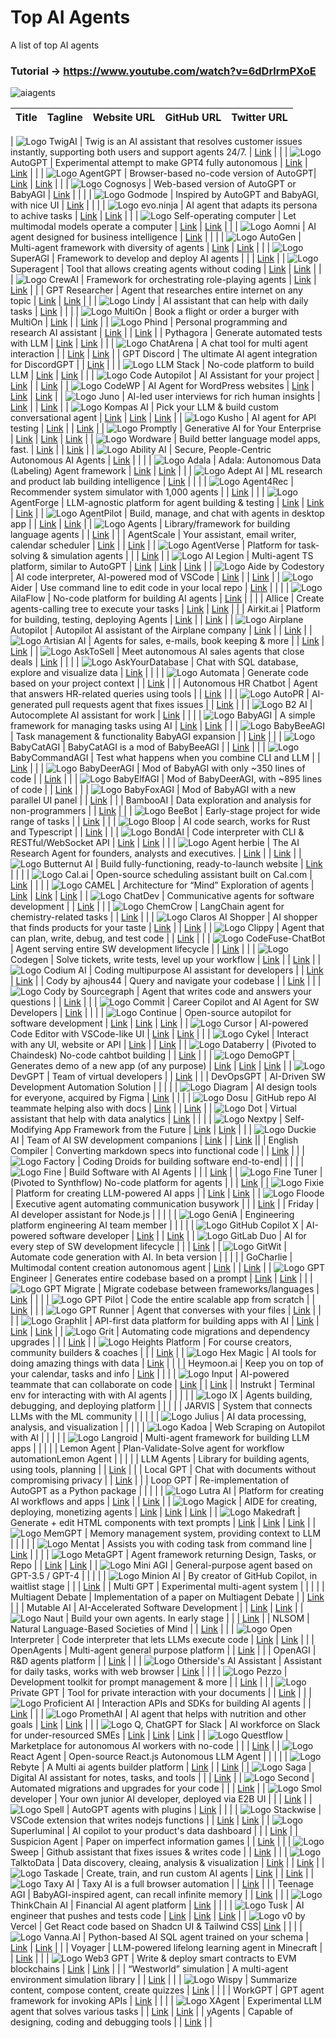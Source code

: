 # Top AI Agents

A list of top AI agents

### Tutorial -> https://www.youtube.com/watch?v=6dDrlrmPXoE

![aiagents](https://github.com/SamurAIGPT/Top-AI-Agents/assets/4326215/04319803-e236-45ed-be55-98aab73b6453)

| Title | Tagline | Website URL | GitHub URL | Twitter URL |
|-------|---------|-------------|------------|-------------|

| ![Logo](https://cdn.prod.website-files.com/651bd2776f6e865b2f3c65dc/651c84974f7f320f97af324a_twig-logo-dark-p-500.png) TwigAI | Twig is an AI assistant that resolves customer issues instantly, supporting both users and support agents 24/7. | [Link](https://www.twig.so/) | |
| ![Logo](https://framerusercontent.com/images/0XbmS4NY5rDAuBOlpg5Q30xidY.png) AutoGPT | Experimental attempt to make GPT4 fully autonomous | [Link](https://gptagent.thesamur.ai) | [Link](https://github.com/Significant-Gravitas/Auto-GPT/) | |
| ![Logo](https://framerusercontent.com/images/VZtVSlsVS8Qz8pJ2DTbJJUfD8bA.png) AgentGPT | Browser-based no-code version of AutoGPT| [Link](https://agentgpt.reworkd.ai/) | [Link](https://agentgpt.reworkd.ai/) |  |
| ![Logo](https://framerusercontent.com/images/DF6dRLhS6QdzQX5v1Ty39GnDA.png) Cognosys | Web-based version of AutoGPT or BabyAGI | [Link](https://www.cognosys.ai/) | |  |
| ![Logo](https://framerusercontent.com/images/VkrzvNwaWh4DbDwyBQ0GN3KuGTw.png) Godmode | Inspired by AutoGPT and BabyAGI, with nice UI | [Link](https://godmode.space) |  |  |
| ![Logo](https://framerusercontent.com/images/anCwdMbghpiibMWZS2oEKelBlE.png) evo.ninja | AI agent that adapts its persona to achive tasks | [Link](https://evo.ninja/) | [Link](https://github.com/polywrap/evo.ninja/) |  |
| ![Logo](https://framerusercontent.com/images/ao3DkC79XSpcW0pBupiDMVZfzyk.png) Self-operating computer | Let multimodal models operate a computer | [Link](https://www.hyperwriteai.com/self-operating-computer) | [Link](https://github.com/OthersideAI/self-operating-computer) |  |
| ![Logo](https://framerusercontent.com/images/7ZwSPFHkSLSVJAhG0uDaFk9wk.png) Aomni | AI agent designed for business intelligence | [Link](https://www.aomni.com/) |  |  |
| ![Logo](https://framerusercontent.com/images/kilmEDcUu7r5IyD1qOJyPYoTJI.png) AutoGen | Multi-agent framework with diversity of agents | [Link](https://microsoft.github.io/autogen/) | [Link](https://github.com/microsoft/autogen) |  |
| ![Logo](https://framerusercontent.com/images/aAW9to9J7h3oVJvrjxwDb1R95GY.png) SuperAGI | Framework to develop and deploy AI agents |  |  | [Link](https://twitter.com/_superAGI) |
| ![Logo](https://framerusercontent.com/images/zEAdEzwf6l0Y0kY2iQtb2IvjDU.png) Superagent | Tool that allows creating agents without coding | [Link](https://www.superagent.sh/) | [Link](https://github.com/homanp/superagent) |  |
| ![Logo](https://framerusercontent.com/images/w3J6lNoFGyQQ6enRkQRYhI9drs.png) CrewAI | Framework for orchestrating role-playing agents | [Link](https://www.crewai.io/) | [Link](https://github.com/joaomdmoura/crewai) |  |
| GPT Researcher | Agent that researches entire internet on any topic | [Link](https://tavily.com/) | [Link](https://github.com/assafelovic/gpt-researcher) |  |
| ![Logo](https://framerusercontent.com/images/ugwFLqSgh73GQ66ImApHAp1pRQU.png) Lindy | AI assistant that can help with daily tasks | [Link](https://www.lindy.ai/) |  |  |
| ![Logo](https://framerusercontent.com/images/CgQosvVibgulvP0QC17ZiE4OY8.png) MultiOn | Book a flight or order a burger with MultiOn | [Link](https://www.multion.ai/) |  | [Link](https://twitter.com/MultiON_AI) |
| ![Logo](https://framerusercontent.com/images/difYUZDNiqfyvzUFASywBMvb2E.png) Phind | Personal programming and research AI assistant | [Link](https://www.phind.com/) |  | [Link](https://twitter.com/phindsearch) |
| Pythagora | Generate automated tests with LLM | [Link](https://www.pythagora.ai/) | [Link](https://github.com/Pythagora-io/pythagora) | |
| ![Logo](https://framerusercontent.com/images/ljDtKijYSaVaCY6Rux7bak28E0.png) ChatArena | A chat tool for multi agent interaction | | [Link](https://github.com/Farama-Foundation/chatarena) | [Link](https://twitter.com/_chatarena) |
| GPT Discord | The ultimate AI agent integration for DiscordGPT |  | [Link](https://github.com/Kav-K/GPTDiscord) |  |
| ![Logo](https://framerusercontent.com/images/967E5f7EmVTEODJ2VG3cvsMY9xQ.png) LLM Stack | No-code platform to build LLM | [Link](https://llmstack.ai/) | [Link](https://github.com/trypromptly/LLMStack) |  |
| ![Logo](https://framerusercontent.com/images/pqADbAtJ7Ct5BL9yrC7P7qLAY.png) Code Autopilot | AI Assistant for your project | [Link](https://www.codeautopilot.com/) |  | [Link](https://twitter.com/code_autopilot) |
| ![Logo](https://framerusercontent.com/images/pxt8jnJcQb52psIaxML2O0LwHPE.png) CodeWP | AI Agent for WordPress websites | [Link](https://codewp.ai/) | [Link](https://github.com/wpai-inc/) | [Link](https://twitter.com/codewp_ai) |
| ![Logo](https://framerusercontent.com/images/mqm7OT8HY8EY04MujMaxvT8E.png) Juno | AI-led user interviews for rich human insights | [Link](https://heyjuno.co/) |  | [Link](https://twitter.com/heyjunoco) |
| ![Logo](https://framerusercontent.com/images/X2RJ3kYXql06hL0mfHqLm8q6X9U.png) Kompas AI | Pick your LLM & build custom conversational agent | [Link](https://kompas.ai/) | [Link](https://github.com/KompasAI) | [Link](https://twitter.com/Kompas_AI) |
| ![Logo](https://framerusercontent.com/images/uwsM53ausHpHhl781ocNJlfZYDQ.jpg) Kusho | AI agent for API testing | [Link](https://kusho.ai/) |  | [Link](https://twitter.com/kushoai) |
| ![Logo](https://framerusercontent.com/images/Kcpv6gB8LL2hgboQfpJbWJ67jik.png) Promptly | Generative AI for Your Enterprise | [Link](https://www.trypromptly.com/) | [Link](https://github.com/trypromptly) | [Link](https://twitter.com/trypromptly) |
| ![Logo](https://framerusercontent.com/images/0kim0fDKK857PN2pUteOERm15c.jpg) Wordware | Build better language model apps, fast. | [Link](https://www.wordware.ai/) |  | [Link](https://twitter.com/wordware_ai) |
| ![Logo](https://framerusercontent.com/images/j1DxPYyzveLc1fNPe7IRhklro.png) Ability AI | Secure, People-Centric Autonomous AI Agents | [Link](https://ability.ai/) |  |  |
| ![Logo](https://framerusercontent.com/images/81tc5HOisywoqiuZyA7sp0cYg.png) Adala | Adala: Autonomous Data (Labeling) Agent framework | [Link](https://humansignal.github.io/Adala/) | [Link](https://github.com/HumanSignal/Adala) |  |
| ![Logo](https://framerusercontent.com/images/LQfq3Gh2N1lOt8X5GZTS1eZl3g.png) Adept AI | ML research and product lab building intelligence | [Link](https://www.adept.ai/) |  | |
| ![Logo](https://framerusercontent.com/images/WQEsBclZe3uwujBApl1m7J6jdHo.png) Agent4Rec | Recommender system simulator with 1,000 agents |  | [Link](https://github.com/LehengTHU/Agent4Rec) |  |
| ![Logo](https://framerusercontent.com/images/krhdiYQG404nXM1IG2MYTngcBc.png) AgentForge | LLM-agnostic platform for agent building & testing | [Link](https://www.agentforge.net/) | [Link](https://github.com/DataBassGit/AgentForge) | [Link](https://twitter.com/AgentForge) |
| ![Logo](https://framerusercontent.com/images/kZXEc2aVlPhnBwZRcjA5sdo8KF0.png) AgentPilot | Build, manage, and chat with agents in desktop app |  | [Link](https://github.com/jbexta/AgentPilot) | [Link](https://twitter.com/AgentPilotAI) |
| ![Logo](https://framerusercontent.com/images/CJxV9UDiLfvG6WM2rITsJhE5uk4.png) Agents | Library/framework for building language agents |  | [Link](https://github.com/aiwaves-cn/agents) |  |
| AgentScale | Your assistant, email writer, calendar scheduler | [Link](https://agentscale.ai/) |  | [Link](https://twitter.com/agentscale) |
| ![Logo](https://framerusercontent.com/images/qFpSLDvLEfObFYwXvmaNBxoL5Y.png) AgentVerse | Platform for task-solving & simulation agents |  |  | [Link](https://twitter.com/Agentverse71134) |
| ![Logo](https://framerusercontent.com/images/rFjUSkY7nx1NM4lptJxNOF10.jpeg) AI Legion | Multi-agent TS platform, similar to AutoGPT | [Link](https://gpt3demo.com/apps/ai-legion) | [Link](https://github.com/eumemic/ai-legion) | [Link](https://twitter.com/dysmemic) |
| ![Logo](https://framerusercontent.com/images/341n8A3OspytxlCsY0czUiRpus.png) Aide by Codestory | AI code interpreter, AI-powered mod of VSCode | [Link](https://codestory.ai/) |  | [Link](https://twitter.com/codestoryai) |
| ![Logo](https://framerusercontent.com/images/HmFjellURCTTEvAnIuvxkpVTbI.png) Aider | Use command line to edit code in your local repo | [Link](https://aider.chat/) |  |  |
| ![Logo](https://framerusercontent.com/images/vZGffuQ3Vl1PNc8OZf9SJdNyoc.png) AilaFlow | No-code platform for building AI agents | [Link](https://ailaflow.com/) |  |  |
| AIlice | Create agents-calling tree to execute your tasks | [Link](https://github.com/myshell-ai/AIlice) | [Link](https://github.com/myshell-ai/AIlice) |  |
| Airkit.ai | Platform for building, testing, deploying Agents | [Link](https://www.airkit.ai/) |  | [Link](https://twitter.com/AirkitAI) |
| ![Logo](https://framerusercontent.com/images/Pwe3Kg3LNBBWyLFEQ9F1dZ5ukA.png) Airplane Autopilot | Autopilot AI assistant of the Airplane company | [Link](https://www.airplane.dev/) |  | [Link](https://twitter.com/AirplaneDev/) |
| ![Logo](https://framerusercontent.com/images/NCxp11JJVJ8HkKSSulCipQBR27Y.png) Artisian AI | Agents for sales, e-mails, book keeping & more |  | [Link](https://github.com/Artisan-AI) | [Link](https://twitter.com/GetArtisanAI) |
| ![Logo](https://framerusercontent.com/images/j0A6ryyJs6XHVopoPKvQI9jAMg.png) AskToSell | Meet autonomous AI sales agents that close deals | [Link](https://asktosell.com/) |  |  |
| ![Logo](https://framerusercontent.com/images/XdSX8xEL2MhB3r0PgaSesMf00.png) AskYourDatabase | Chat with SQL database, explore and visualize data | [Link](https://www.askyourdatabase.com/) |  |  |
| ![Logo](https://framerusercontent.com/images/FVta5CdSzJ2uM2vST6jwkOZQ.png) Automata | Generate code based on your project context |  | [Link](https://github.com/emrgnt-cmplxty/automata) |  |
| Autonomous HR Chatbot | Agent that answers HR-related queries using tools |  | [Link](https://github.com/stepanogil/autonomous-hr-chatbot) |  |
| ![Logo](https://framerusercontent.com/images/kuQZ88FfA06DnJzI8hNAkUGU7Y.png) AutoPR | AI-generated pull requests agent that fixes issues |  | [Link](https://github.com/irgolic/AutoPR) |  |
| ![Logo](https://framerusercontent.com/images/9RZTXFBI7RCg1f3Cmn2IjcXms9U.png) B2 AI | Autocomplete AI assistant for work | [Link](https://www.b2.work/) |  |  |
| ![Logo](https://framerusercontent.com/images/ZIYu84I79Cpe4UcHyRU5QDbkqI.png) BabyAGI | A simple framework for managing tasks using AI | [Link](https://babyagi.org/) | [Link](https://github.com/yoheinakajima/babyagi) |  |
| ![Logo](https://framerusercontent.com/images/BoEh5CxBelLOmaooB24a7WrBcpA.png) BabyBeeAGI | Task management & functionality BabyAGI expansion |  | [Link](https://github.com/yoheinakajima/babyagi/blob/main/classic/BabyBeeAGI.py) |  |
| ![Logo](https://framerusercontent.com/images/iNyVUfO7Jip5UEK7eNr3GXfdA.png) BabyCatAGI | BabyCatAGI is a mod of BabyBeeAGI |  | [Link](https://github.com/yoheinakajima/babyagi/blob/main/classic/BabyCatAGI.py) |  |
| ![Logo](https://framerusercontent.com/images/CrXRFvGE66gObbuUZqejcUPKa4.png) BabyCommandAGI | Test what happens when you combine CLI and LLM |  | [Link](https://github.com/saten-private/BabyCommandAGI) |  |
| ![Logo](https://framerusercontent.com/images/Ue9JAS8svXdzMJAayLoQyRYQq5U.png) BabyDeerAGI | Mod of BabyAGI with only ~350 lines of code |  | [Link](https://github.com/yoheinakajima/babyagi/blob/main/classic/BabyDeerAGI.py) |  |
| ![Logo](https://framerusercontent.com/images/0oMMj5hTbgJ7NlSkLV7tkTAh5c.png) BabyElfAGI | Mod of BabyDeerAGI, with ~895 lines of code |  | [Link](https://github.com/yoheinakajima/babyagi/blob/main/classic/BabyElfAGI/main.py) |  |
| ![Logo](https://framerusercontent.com/images/MRFc8H6kTjacmnriKfab1VFV6M4.png) BabyFoxAGI | Mod of BabyAGI with a new parallel UI panel |  | [Link](https://github.com/yoheinakajima/babyagi/tree/main/classic/babyfoxagi) |  |
| BambooAI | Data exploration and analysis for non-programmers |  | [Link](https://github.com/pgalko/BambooAI) |  |
| ![Logo](https://framerusercontent.com/images/PaznQZjITriFMs4UoLDikPfitKw.png) BeeBot | Early-stage project for wide range of tasks |  | [Link](https://github.com/AutoPackAI/beebot) |  |
| ![Logo](https://framerusercontent.com/images/1hIEKc5xYsRGXIxckt1tzOhY8.png) Bloop | AI code search, works for Rust and Typescript |  | [Link](https://github.com/BloopAI/bloop) |  |
| ![Logo](https://framerusercontent.com/images/QQDhc9dBkmc3PLCcZUu8Q8dbeBQ.png) BondAI | Code interpreter with CLI & RESTful/WebSocket API | [Link](https://bondai.dev/) | [Link](https://github.com/krohling/bondai) |  |
| ![Logo](https://framerusercontent.com/images/xKXUvB5uICXvFJUZ1kxfjY9Mmg.png) Agent herbie | The AI Research Agent for founders, analysts and executives. | [Link](https://agentherbie.com/) |  | [Link](https://twitter.com/getbroadn) |
| ![Logo](https://framerusercontent.com/images/iQvHCIjsvxWQF8vULAEpYkDdLo.png) Butternut AI | Build fully-functioning, ready-to-launch website | [Link](https://butternut.ai/) |  |  |
| ![Logo](https://framerusercontent.com/images/fTEnTA3nv4rm4Z5nLWrwCItfR9Y.png) Cal.ai | Open-source scheduling assistant built on Cal.com | [Link](https://cal.com/ai) |  |  |
| ![Logo](https://framerusercontent.com/images/7APSFu8mHfRFI9nzdXxhStfwacE.png) CAMEL | Architecture for “Mind” Exploration of agents | [Link](https://www.camel-ai.org/) | [Link](https://github.com/camel-ai/camel) | [Link](https://twitter.com/intent/follow?original_referer=https%3A%2F%2F1508613885-atari-embeds.googleusercontent.com%2F&ref_src=twsrc%5Etfw%7Ctwcamp%5Ebuttonembed%7Ctwterm%5Efollow%7Ctwgr%5ECamelAIOrg&screen_name=CamelAIOrg) |
| ![Logo](https://framerusercontent.com/images/7JjcukHIepyMK6ds40BYmZVzNmY.png) ChatDev | Communicative agents for software development |  | [Link](https://github.com/OpenBMB/ChatDev) |  |
| ![Logo](https://framerusercontent.com/images/snkWxEcP8mdQuqHkV96YMurPY.png) ChemCrow | LangChain agent for chemistry-related tasks |  | [Link](https://github.com/ur-whitelab/chemcrow-public) |  |
| ![Logo](https://framerusercontent.com/images/u6lOXXy6mH0zD5DKJ0TBrUBk.png) Claros AI Shopper | AI shopper that finds products for your taste | [Link](https://www.claros.so/) |  | [Link](https://twitter.com/so_claros) |
| ![Logo](https://framerusercontent.com/images/FmONLKNQU5ClzrnilnzN9NMeAcE.png) Clippy | Agent that can plan, write, debug, and test code |  | [Link](https://github.com/ennucore/clippy/) |  |
| ![Logo](https://framerusercontent.com/images/7SJ9kNoTCgFbwnjL3pyFtoUz8.png) CodeFuse-ChatBot | Agent serving entire SW development lifecycle |  | [Link](https://github.com/codefuse-ai/codefuse-chatbot) |  |
| ![Logo](https://framerusercontent.com/images/NUDqLmae8m8woo4SCegZjxiUduc.png) Codegen | Solve tickets, write tests, level up your workflow | [Link](https://www.codegen.com/) |  | [Link](https://twitter.com/Codegen) |
| ![Logo](https://framerusercontent.com/images/DkddBDL9Dpo70QSx0hQWVYFU8PQ.png) Codium AI | Coding multipurpose AI assistant for developers |  | [Link](https://github.com/Codium-ai) | [Link](https://twitter.com/CodiumAI) |
| Cody by ajhous44 | Query and navigate your codebase |  | [Link](https://github.com/ajhous44/cody) |  |
| ![Logo](https://framerusercontent.com/images/oK7jUtMwo4goeWG0FfvJepeRU.png) Cody by Sourcegraph | Agent that writes code and answers your questions |  | [Link](https://github.com/sourcegraph/sourcegraph/tree/main/client/cody) |  |
| ![Logo](https://framerusercontent.com/images/8sdcqv4SShn9X5M1EMR2rU5cUgo.png) Commit | Career Copilot and AI Agent for SW Developers | [Link](https://gpt.commit.dev/) |  |  |
| ![Logo](https://framerusercontent.com/images/MNgix8SJGUzFA1zSn7udzvgUmk.png) Continue | Open-source autopilot for software development | [Link](https://continue.dev/) | [Link](https://github.com/continuedev/continue) | [Link](https://twitter.com/continuedev) |
| ![Logo](https://framerusercontent.com/images/JboB4c7KHOcoGv2YYYKPDKewTM.png) Cursor | AI-powered Code Editor with VSCode-like UI | [Link](https://www.cursor.so/) | [Link](https://github.com/getcursor/cursor) |  |
| ![Logo](https://framerusercontent.com/images/LFwEjIRinJnb7YE2AR0nUgRkuGI.png) Cykel | Interact with any UI, website or API | [Link](https://www.cykel.ai/) |  | [Link](https://twitter.com/CykelAI) |
| ![Logo](https://framerusercontent.com/images/xi11cIRgKTQ2zME5IioEro0naHo.png) Databerry | (Pivoted to Chaindesk) No-code cahtbot building |  | [Link](https://github.com/gmpetrov/databerry) |  |
| ![Logo](https://framerusercontent.com/images/9PjQM36J9uCnhGXKV6y1q2sOfIE.png) DemoGPT | Generates demo of a new app (of any purpose) | [Link](https://www.demogpt.io/) | [Link](https://github.com/melih-unsal/DemoGPT) | [Link](https://twitter.com/demo_gpt) |
| ![Logo](https://framerusercontent.com/images/Xj1VeOEZR5cOp46QsC6nBMlV8.png) DevGPT | Team of virtual developers |  | [Link](https://github.com/jina-ai/dev-gpt) |  |
| DevOpsGPT | AI-Driven SW Development Automation Solution |  |  |  |
| ![Logo](https://framerusercontent.com/images/va1qTvRlf7LbtrpTHAsRcT8DKw.png) Diagram | AI design tools for everyone, acquired by Figma | [Link](https://diagram.com/) |  |  |
| ![Logo](https://framerusercontent.com/images/mPkIAN6b6Stj9IPoOh4RCTuCRKY.png) Dosu | GitHub repo AI teammate helping also with docs | [Link](https://dosu.dev/) |  | [Link](https://twitter.com/dosu_ai) |
| ![Logo](https://framerusercontent.com/images/4bogF7NgvTGP1axh4a8KO3JOy90.png) Dot | Virtual assistant that help with data analytics | [Link](https://www.getdot.ai/) |  |  |
| ![Logo](https://framerusercontent.com/images/yWIJoP4sgibk6uKasYCAJNfSxOI.png) Nextpy | Self-Modifying App Framework from the Future | [Link](https://nextpy.org/) | [Link](https://github.com/dot-agent/nextpy) |  |
| ![Logo](https://framerusercontent.com/images/RoJ1uwGakNYJdjsHJmUmZ0rsM.png) Duckie AI | Team of AI SW development companions | [Link](https://duckie.ai/) |  | [Link](https://twitter.com/duckie_ai) ||
| English Compiler | Converting markdown specs into functional code |  | [Link](https://github.com/uilicious/english-compiler) |  |
| ![Logo](https://framerusercontent.com/images/tIHLvdqSgzYvBtUGVXvtyOMDk.png) Factory | Coding Droids for building software end-to-end|  |  |  |
| ![Logo](https://framerusercontent.com/images/7UCtrzx3HCTcHWnvOu0fbi023uU.png) Fine | Build Software with AI Agents |  |  | [Link](https://twitter.com/thisisfinedev) |
| ![Logo](https://framerusercontent.com/images/fYPpQNjxOKlDvgLNgyyBqtkzeCI.png) Fine Tuner | (Pivoted to Synthflow) No-code platform for agents |  |  | [Link](https://twitter.com/finetuner_ai) |
| ![Logo](https://framerusercontent.com/images/cmnvm9r1y5ejSitdSXcPGxPYSg.png) Fixie | Platform for creating LLM-powered AI apps |  | [Link](https://github.com/fixie-ai) | [Link](https://twitter.com/fixieai) |
| ![Logo](https://framerusercontent.com/images/ifY8xnvd3SF6rOGOcHT50Vye4s.png) Floode | Executive agent automating communication busywork |  |  | [Link](https://twitter.com/floodehq) |
| Friday | AI developer assistant for Node.js |  |  |  |
| ![Logo](https://framerusercontent.com/images/ZrjAiQsAAWVoGG1NkycT5DKnXuA.png) GeniA | Engineering platform engineering AI team member |  |  |  |
| ![Logo](https://framerusercontent.com/images/qkTvJlDSvZvHynaGUgawwnDseY.png) GitHub Copilot X | AI-powered software developer | [Link](https://github.com/features/copilot/) |  | [Link](https://twitter.com/GitHubCopilot) |
| ![Logo](https://framerusercontent.com/images/s5gv9jw8NQ7myEcRTAUjEQyxqFc.png) GitLab Duo | AI for every step of SW development lifecycle |  |  | [Link](https://twitter.com/gitlab) |
| ![Logo](https://framerusercontent.com/images/7MLOh5x41CPzN0Ws8d4s0gMBgg.png) GitWit | Automate code generation with AI. In beta version |  |  |  |
| GoCharlie | Multimodal content creation autonomous agent | [Link](https://gocharlie.ai/) |  | [Link](https://twitter.com/GocharlieAI) |
| ![Logo](https://framerusercontent.com/images/AzUtn4lzwd6WjIKZqYaAlv6XkAo.png) GPT Engineer | Generates entire codebase based on a prompt | [Link](https://gptengineer.app/) | [Link](https://github.com/AntonOsika/gpt-engineer) |  |
| ![Logo](https://framerusercontent.com/images/PCeCj7eCw3VQHpnD7UFIKjKLwyQ.png) GPT Migrate | Migrate codebase between frameworks/languages | [Link](https://gpt-migrate.com/) |  |  |
| ![Logo](https://framerusercontent.com/images/nzzxXanp0HGoBP5hVMe2d27mX4w.png) GPT Pilot | Code the entire scalable app from scratch |  | [Link](https://github.com/Pythagora-io/gpt-pilot) |  |
| ![Logo](https://framerusercontent.com/images/IktAUbuAjqW4C39ObBhCZ85O3rQ.png) GPT Runner | Agent that converses with your files | [Link](https://github.com/nicepkg/gpt-runner) |  |  |
| ![Logo](https://framerusercontent.com/images/vVxWVc9QR0lXdRVRIdgY5DO00o.png) Graphlit | API-first data platform for building apps with AI | [Link](https://www.graphlit.com/) | [Link](https://github.com/graphlit) | [Link](https://twitter.com/graphlit) |
| ![Logo](https://framerusercontent.com/images/qbJJmPWBgoazXUd55y9SnyvAb08.png) Grit | Automating code migrations and dependency upgrades |  |  | [Link](https://twitter.com/gritdotio) |
| ![Logo](https://framerusercontent.com/images/B5Mokla1OkQxASEIcJBgUIEQ.png) Heights Platform | For course creators, community builders & coaches |  |  | [Link](https://twitter.com/HeightsPlatform) |
| ![Logo](https://framerusercontent.com/images/17CZ7Ksh1MPVEzRfo5khiPcrc.png) Hex Magic | AI tools for doing amazing things with data | [Link](https://hex.tech/product/magic-ai/) |  |  |
| Heymoon.ai | Keep you on top of your calendar, tasks and info | [Link](https://heymoon.ai/) |  |  |
| ![Logo](https://framerusercontent.com/images/aGBlYqCM0sW5KsRpAGCyZjU8ddQ.png) Input | AI-powered teammate that can collaborate on code | [Link](https://useinput.com/) |  | [Link](https://twitter.com/useinputai) |
| Instrukt | Terminal env for interacting with with AI agents |  |  |  |
| ![Logo](https://framerusercontent.com/images/u6hux5KqqJzLIGp7eddT8waaqz8.png) IX | Agents building, debugging, and deploying platform |  |  |  |
| JARVIS | System that connects LLMs with the ML community |  |  |  |
| ![Logo](https://framerusercontent.com/images/0lz8fr98TIxvWqn6r8GTf1cxHY.png) Julius | AI data processing, analysis, and visualization |  |  |  |
| ![Logo](https://framerusercontent.com/images/L7cWSBQ4VBsBtVaMUucGP8Jd1sk.png) Kadoa | Web Scraping on Autopilot with AI |  |  |  |
| ![Logo](https://framerusercontent.com/images/hQ8pC7oGRxCKbssfBwiOB2Xm6I.png) Langroid | Multi-agent framework for building LLM apps |  |  |  |
| Lemon Agent | Plan-Validate-Solve agent for workflow automationLemon Agent |  |  |  |
| LLM Agents | Library for building agents, using tools, planning |  | [Link](https://github.com/mpaepper/llm_agents) |  |
| Local GPT | Chat with documents without compromising privacy |  | [Link](https://github.com/PromtEngineer/localGPT) |  |
| Loop GPT | Re-implementation of AutoGPT as a Python package |  |  |  |
| ![Logo](https://framerusercontent.com/images/dP35z1xp2Oe8smhDyOlcqxxm8E.png) Lutra AI | Platform for creating AI workflows and apps | [Link](https://lutra.ai/) |  | [Link](https://twitter.com/Lutra_AI) |
| ![Logo](https://framerusercontent.com/images/Km2I80yQPXyJFbELKTUAQMqZDig.png) Magick | AIDE for creating, deploying, monetizing agents | [Link](https://www.magickml.com/) | [Link](https://github.com/Oneirocom/Magick) | [Link](https://twitter.com/magickml) |
| ![Logo](https://framerusercontent.com/images/t9IPqLyv26yjZcOUwyk6zPNMUE.png) Makedraft | Generate + edit HTML components with text prompts | [Link](https://makedraft.com/) | [Link](https://github.com/makedraft) | [Link](https://twitter.com/makedraft) |
| ![Logo](https://framerusercontent.com/images/3CDklqAOXq1TMZKzMZrcE0d0PyI.png) MemGPT | Memory management system, providing context to LLM |  |  |  |
| ![Logo](https://framerusercontent.com/images/aWVLZ9XhT2OwXVfMKiCYGaoR0.png) Mentat | Assists you with coding task from command line | [Link](https://www.mentat.codes/) |  |  |
| ![Logo](https://framerusercontent.com/images/hRZKuEzi5PAlV6r9PIh6NQ21AYM.png) MetaGPT | Agent framework returning Design, Tasks, or Repo |  | [Link](https://github.com/geekan/MetaGPT) | [Link](https://twitter.com/DeepWisdom2019) |
| ![Logo](https://framerusercontent.com/images/fatoeWwWeWf6uR60RD5RCF0EEaE.png) Mini AGI | General-purpose agent based on GPT-3.5 / GPT-4 |  |  |  |
| ![Logo](https://framerusercontent.com/images/NCmAuKThhqSXF8wr8ivThue84WA.png) Minion AI | By creator of GitHub Copilot, in waitlist stage |  |  | [Link](https://twitter.com/ai_minion) |
| Multi GPT | Experimental multi-agent system |  |  |  |
| Multiagent Debate | Implementation of a paper on Multiagent Debate |  | [Link](https://github.com/composable-models/llm_multiagent_debate) |  |
| Mutable AI | AI-Accelerated Software Development |  | [Link](https://github.com/mutableai/) | [Link](https://twitter.com/mutableai) |
| ![Logo](https://framerusercontent.com/images/kbPhXglvJd3A2SnKptoGiTyQ.png) Naut | Build your own agents. In early stage |  |  | [Link](https://twitter.com/naut_ai) |
| NLSOM | Natural Language-Based Societies of Mind |  | [Link](https://github.com/mczhuge/NLSOM) |  |
| ![Logo](https://framerusercontent.com/images/BTBhRS4Zic7brAyD26AhXmumI.png) Open Interpreter | Code interpreter that lets LLMs execute code | [Link](https://openinterpreter.com/) | [Link](https://github.com/KillianLucas/open-interpreter) |  |
| OpenAgents | Multi-agent general purpose platform |  | [Link](https://github.com/xlang-ai/OpenAgents) |  |
| OpenAGI | R&D agents platform |  | [Link](https://github.com/agiresearch/OpenAGI) |  |
| ![Logo](https://framerusercontent.com/images/qNYuoup1YLUIJFkyrkhKDK9s2g.png) Otherside's AI Assistant | Assistant for daily tasks, works with web browser | [Link](https://chromewebstore.google.com/detail/hyperwrite-ai-assistant/kljjoeapehcmaphfcjkmbhkinoaopdnd) |  |  |
| ![Logo](https://framerusercontent.com/images/F3jOmQn3HEYLHYvdnFVEEGv49M.png) Pezzo | Development toolkit for prompt management & more |  | [Link](https://github.com/pezzolabs/pezzo) |  |
| ![Logo](https://framerusercontent.com/images/fa6LCIhyC2Ov2PlWYAqlXIqHc.png) Private GPT | Tool for private interaction with your documents |  | [Link](https://github.com/imartinez/privateGPT) |  |
| ![Logo](https://framerusercontent.com/images/ftkajYijMevsXFmqFygbLWxWeQ.png) Proficient AI | Interaction APIs and SDKs for building AI agents |  | [Link](https://github.com/proficientai/js) |  |
| ![Logo](https://framerusercontent.com/images/swkOsdkisN145s7gonzLUQc704.png) PromethAI | AI agent that helps with nutrition and other goals | [Link](https://prometh.ai/) | [Link](https://github.com/topoteretes/) |  |
| ![Logo](https://framerusercontent.com/images/ceJ0xGXiyPlXuWpxdVbaTzlYe9s.png) Q, ChatGPT for Slack | AI workforce on Slack for under-resourced SMEs | [Link](https://q-bot.suchica.com/) | [Link](https://github.com/hiroshinishio) | [Link](https://twitter.com/QBotGPT) |
| ![Logo](https://framerusercontent.com/images/orq8TR7uqqWUe1zmhxIJUsgM0.png) Questflow | Marketplace for autonomous AI workers with no-code |  |  | [Link](https://twitter.com/questflow) |
| ![Logo](https://framerusercontent.com/images/6pV0Z4vUINkNt6DOUwEQB1YBF9g.png) React Agent | Open-source React.js Autonomous LLM Agent |  |  |  |
| ![Logo](https://framerusercontent.com/images/e6xb72XpHkqJy6bfKw30kMtbBI.png) Rebyte | A Multi ai agents builder platform | [Link](https://rebyte.ai/) |  | [Link](https://twitter.com/ReByteAI) |
| ![Logo](https://framerusercontent.com/images/6SN9dma8EBPTErN0RLFfH8fGwvs.png) Saga | Digital AI assistant for notes, tasks, and tools |  |  | [Link](https://twitter.com/saga_hq) |
| ![Logo](https://framerusercontent.com/images/0DzV0mnDNbl4Nnszv6dUh4gI.png) Second | Automated migrations and upgrades for your code |  |  | [Link](https://twitter.com/SecondDevHQ) |
| ![Logo](https://framerusercontent.com/images/WmUkBciAb0X0Bz9pjNwtypkpt9I.png) Smol developer | Your own junior AI developer, deployed via E2B UI |  |  | [Link](https://twitter.com/SmolModels) |
| ![Logo](https://framerusercontent.com/images/4JiqpRG12bjg2yAe98YOPXdqgY.png) Spell | AutoGPT agents with plugins | [Link](https://spell.so/) |  |  |
| ![Logo](https://framerusercontent.com/images/wA2dxI7kV3aDP8VeuBeeNq4b1D0.png) Stackwise | VSCode extension that writes nodejs functions |  | [Link](https://github.com/stackwiseai/stackwise) | [Link](https://twitter.com/stackwiseai) |
| ![Logo](https://framerusercontent.com/images/CQEdFLv6NXLV4pZjMDSfgYu6G0.png) Superluminal | AI copilot to your product's data dashboard |  |  | [Link](https://twitter.com/getluminal/) |
| Suspicion Agent | Paper on imperfect information games |  | [Link](https://github.com/CR-Gjx/Suspicion-Agent) |  |
| ![Logo](https://framerusercontent.com/images/XJwmZp1lq6rOPmLwA8WvSLydqw.png) Sweep | Github assistant that fixes issues & writes code |  | [Link](https://github.com/sweepai) |  |
| ![Logo](https://framerusercontent.com/images/i5NfnJqIBug8OF8yWTksY9UfwYU.png) TalktoData | Data discovery, cleaing, analysis & visualization | [Link](https://talktodata.ai/) |  | [Link](https://twitter.com/TalktoData) |
| ![Logo](https://framerusercontent.com/images/SKQm3n61QqsRVSCb5mnvXdaxLo.png) Taskade | Create, train, and run custom AI agents | [Link](https://taskade.com/) |  | [Link](https://twitter.com/taskade) |
| ![Logo](https://framerusercontent.com/images/Ds0bTyCnepcMs8Ai4p2Fs7QvVo.png) Taxy AI | Taxy AI is a full browser automation |  | [Link](https://github.com/TaxyAI/browser-extension) |  |
| Teenage AGI | BabyAGI-inspired agent, can recall infinite memory |  | [Link](https://github.com/seanpixel/Teenage-AGI) |  |
| ![Logo](https://framerusercontent.com/images/rhDaWGVgrdD1rxqwETH0JbnxNg.png) ThinkChain AI | Financial AI agent platform | [Link](https://www.thinkchain.ai/) |  |  |
| ![Logo](https://framerusercontent.com/images/AQkAOgrbLPfonhSjcDWMH9oia7g.png) Tusk | AI engineer that pushes and tests code | [Link](https://usetusk.ai/) | [Link](https://github.com/apps/use-tusk) | [Link](https://twitter.com/usetusk) |
| ![Logo](https://framerusercontent.com/images/llTtihew3SzZXCJd51jPDT8vzU.png) v0 by Vercel | Get React code based on Shadcn UI & Tailwind CSS| [Link](https://v0.dev/) |  |  |
| ![Logo](https://framerusercontent.com/images/IL5YLTUNRaTjrOh0CovdF0sJaHk.png) Vanna.AI | Python-based AI SQL agent trained on your schema | [Link](https://vanna.ai/) | [Link](https://github.com/vanna-ai/vanna) |  |
| Voyager | LLM-powered lifelong learning agent in Minecraft |  | [Link](https://github.com/MineDojo/Voyager) |  |
| ![Logo](https://framerusercontent.com/images/RN29NROzaPYR3k6B9QXhzvRTaU.png) Web3 GPT | Write & deploy smart contracts to EVM blockchains | [Link](https://w3gpt.ai/) | [Link](https://github.com/markeljan/web3gpt?tab=readme-ov-file) |  |
| “Westworld” simulation | A multi-agent environment simulation library |  | [Link](https://github.com/TheoLvs/westworld) |  |
| ![Logo](https://framerusercontent.com/images/z9dLo20B5DRacYdEYXBO7LDWmjg.png) Wispy | Summarize content, compose content, create quizzes | [Link](https://wispy.technicalmagic.ai/) |  |  |
| WorkGPT | GPT agent framework for invoking APIs | [Link](https://github.com/team-openpm/workgpt) |  |  |
| ![Logo](https://framerusercontent.com/images/G7TE1pzGbmTC6XtUJB85ehTQsE.png) XAgent | Experimental LLM agent that solves various tasks |  | [Link](https://github.com/OpenBMB/XAgent) | [Link](https://twitter.com/XAgentTeam) |
| yAgents | Capable of designing, coding and debugging tools |  | [Link](https://github.com/yeagerai/yeagerai-agent/) |  |

